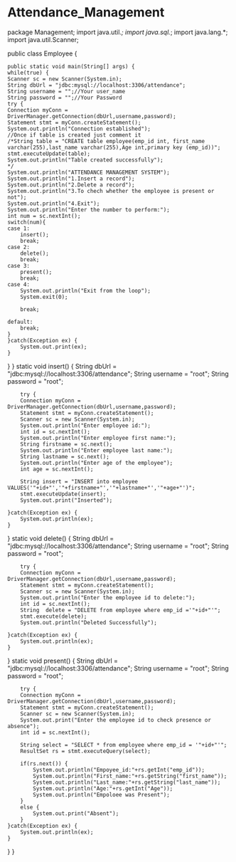 # Attendance_Management
package Management;
import java.util.*;
import java.sql.*;
import java.lang.*;
import java.util.Scanner;

public class Employee {
	
	public static void main(String[] args) {
	while(true) {
	Scanner sc = new Scanner(System.in);
	String dbUrl = "jdbc:mysql://localhost:3306/attendance";
	String username = "";//Your user_name
	String password = "";//Your Password
	try {
	Connection myConn = DriverManager.getConnection(dbUrl,username,password);
	Statement stmt = myConn.createStatement();
	System.out.println("Connection established");
	//Once if table is created just comment it
	/*String table = "CREATE table employee(emp_id int, first_name varchar(255),last_name varchar(255),Age int,primary key (emp_id))";
	stmt.executeUpdate(table);
	System.out.println("Table created successfully");
	*/	
	System.out.println("ATTENDANCE MANAGEMENT SYSTEM");
	System.out.println("1.Insert a record");
	System.out.println("2.Delete a record");
	System.out.println("3.To chech whether the employee is present or not");
	System.out.println("4.Exit");
	System.out.println("Enter the number to perform:");
	int num = sc.nextInt();
	switch(num){
	case 1:
		insert();
		break;
	case 2:
		delete();
		break;
	case 3:
		present();
		break;
	case 4:
		System.out.println("Exit from the loop");
		System.exit(0);
		
		break;
		
	default:
		break;
	}
	}catch(Exception ex) {
		System.out.print(ex);
	}
}
	}
	static void insert() {
		String dbUrl = "jdbc:mysql://localhost:3306/attendance";
		String username = "root";
		String password = "root";
		
		try {
		Connection myConn = DriverManager.getConnection(dbUrl,username,password);
		Statement stmt = myConn.createStatement();
		Scanner sc = new Scanner(System.in);
		System.out.println("Enter employee id:");
		int id = sc.nextInt();
		System.out.println("Enter employee first name:");
		String firstname = sc.next();
		System.out.println("Enter employee last name:");
		String lastname = sc.next();
		System.out.println("Enter age of the employee");
		int age = sc.nextInt();

		String insert = "INSERT into employee VALUES('"+id+"','"+firstname+"','"+lastname+"','"+age+"')";
		stmt.executeUpdate(insert);
		System.out.print("Inserted");
		
	}catch(Exception ex) {
		System.out.println(ex);
	}
}
	static void delete() {
		String dbUrl = "jdbc:mysql://localhost:3306/attendance";
		String username = "root";
		String password = "root";
		
		try {
		Connection myConn = DriverManager.getConnection(dbUrl,username,password);
		Statement stmt = myConn.createStatement();
		Scanner sc = new Scanner(System.in);
		System.out.println("Enter the employee id to delete:");
		int id = sc.nextInt();
		String  delete = "DELETE from employee where emp_id ='"+id+"'";
	    stmt.execute(delete);
	    System.out.println("Deleted Successfully");
		
	}catch(Exception ex) {
		System.out.println(ex);
	}
}
	static void present() {
		String dbUrl = "jdbc:mysql://localhost:3306/attendance";
		String username = "root";
		String password = "root";
		
		try {
		Connection myConn = DriverManager.getConnection(dbUrl,username,password);
		Statement stmt = myConn.createStatement();
		Scanner sc = new Scanner(System.in);
		System.out.print("Enter the employee id to check presence or absence");
		int id = sc.nextInt();
		
		String select = "SELECT * from employee where emp_id = '"+id+"'";
		ResultSet rs = stmt.executeQuery(select);
		
		if(rs.next()) {
			System.out.println("Empoyee_id:"+rs.getInt("emp_id"));
			System.out.println("First_name:"+rs.getString("first_name"));
			System.out.println("Last_name:"+rs.getString("last_name"));
			System.out.println("Age:"+rs.getInt("Age"));
			System.out.println("Empoloee was Present");
		}
		else {
			System.out.print("Absent");
		}
	}catch(Exception ex) {
		System.out.println(ex);
	}
}
}
